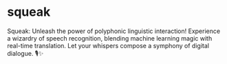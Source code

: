 # squeak
Squeak: Unleash the power of polyphonic linguistic interaction! Experience a wizardry of speech recognition, blending machine learning magic with real-time translation. Let your whispers compose a symphony of digital dialogue. 🎙️✨
